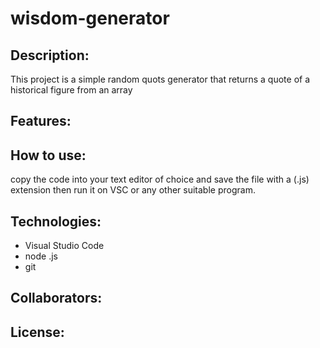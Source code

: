 # wisdom-generator
## Description:
This project is a simple random quots generator that returns a quote of a historical figure from an array
## Features:
## How to use:
copy the code into your text editor of choice and save the file with a (.js) extension then run it on VSC or any other suitable program.
## Technologies:
- Visual Studio Code
- node .js
- git
## Collaborators:
## License:
